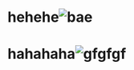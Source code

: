 # hehehe![bae](https://github.com/pablovepo/hehehe/assets/142081224/faa34e4d-a965-4b05-bc17-6bf03573ffc6)


# hahahaha![gfgfgf](https://github.com/pablovepo/hehehe/assets/142081224/eae80d62-5235-4478-8820-b03f0067674e)
